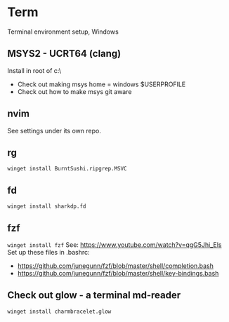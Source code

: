# Term
Terminal environment setup, Windows

## MSYS2 - UCRT64 (clang)
Install in root of c:\
- Check out making msys home = windows $USERPROFILE
- Check out how to make msys git aware

## nvim
See settings under its own repo.

## rg
`winget install BurntSushi.ripgrep.MSVC`

## fd
`winget install sharkdp.fd`

## fzf
`winget install fzf`
See: https://www.youtube.com/watch?v=qgG5Jhi_Els
Set up these files in .bashrc:
- https://github.com/junegunn/fzf/blob/master/shell/completion.bash
- https://github.com/junegunn/fzf/blob/master/shell/key-bindings.bash

## Check out glow - a terminal md-reader
`winget install charmbracelet.glow`

